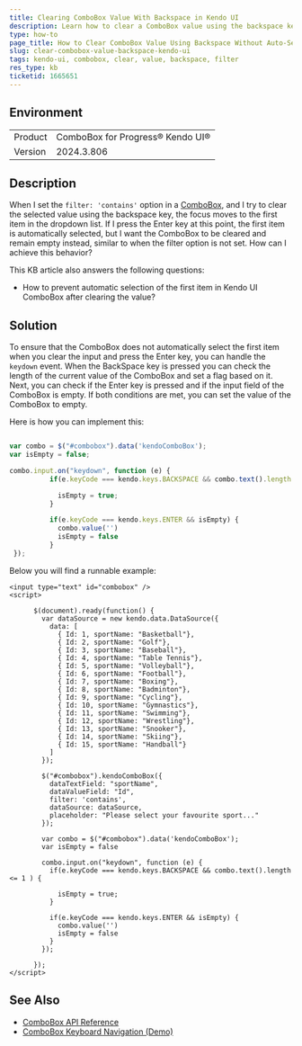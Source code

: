 ```yaml
---
title: Clearing ComboBox Value With Backspace in Kendo UI
description: Learn how to clear a ComboBox value using the backspace key without automatically selecting the first item in the list when filtering is applied.
type: how-to
page_title: How to Clear ComboBox Value Using Backspace Without Auto-Selecting First Item in Kendo UI
slug: clear-combobox-value-backspace-kendo-ui
tags: kendo-ui, combobox, clear, value, backspace, filter
res_type: kb
ticketid: 1665651
---
```


## Environment

<table>
<tbody>
<tr>
<td>Product</td>
<td>ComboBox for Progress® Kendo UI®</td>
</tr>
<tr>
<td>Version</td>
<td>2024.3.806</td>
</tr>
</tbody>
</table>

## Description

When I set the `filter: 'contains'` option in a [ComboBox](https://docs.telerik.com/kendo-ui/api/javascript/ui/combobox), and I try to clear the selected value using the backspace key, the focus moves to the first item in the dropdown list. If I press the Enter key at this point, the first item is automatically selected, but I want the ComboBox to be cleared and remain empty instead, similar to when the filter option is not set. How can I achieve this behavior?

This KB article also answers the following questions:
- How to prevent automatic selection of the first item in Kendo UI ComboBox after clearing the value?

## Solution

To ensure that the ComboBox does not automatically select the first item when you clear the input and press the Enter key, you can handle the `keydown` event. When the BackSpace key is pressed you can check the length of the current value of the ComboBox and set a flag based on it. Next, you can check if the Enter key is pressed and if the input field of the ComboBox is empty. If both conditions are met, you can set the value of the ComboBox to empty.

Here is how you can implement this:

```javascript

var combo = $("#combobox").data('kendoComboBox');
var isEmpty = false;

combo.input.on("keydown", function (e) {
          if(e.keyCode === kendo.keys.BACKSPACE && combo.text().length <= 1 ) {

            isEmpty = true; 
          }

          if(e.keyCode === kendo.keys.ENTER && isEmpty) {           
            combo.value('')
            isEmpty = false
          }
 });
```

Below you will find a runnable example:

```dojo
<input type="text" id="combobox" />
<script>

      $(document).ready(function() {       
        var dataSource = new kendo.data.DataSource({
          data: [
            { Id: 1, sportName: "Basketball"},
            { Id: 2, sportName: "Golf"},
            { Id: 3, sportName: "Baseball"},
            { Id: 4, sportName: "Table Tennis"},
            { Id: 5, sportName: "Volleyball"},
            { Id: 6, sportName: "Football"},
            { Id: 7, sportName: "Boxing"},
            { Id: 8, sportName: "Badminton"},
            { Id: 9, sportName: "Cycling"},
            { Id: 10, sportName: "Gymnastics"},
            { Id: 11, sportName: "Swimming"},
            { Id: 12, sportName: "Wrestling"},
            { Id: 13, sportName: "Snooker"},
            { Id: 14, sportName: "Skiing"},
            { Id: 15, sportName: "Handball"}
          ]
        });

        $("#combobox").kendoComboBox({
          dataTextField: "sportName",
          dataValueField: "Id",
          filter: 'contains',
          dataSource: dataSource,
          placeholder: "Please select your favourite sport..."
        });

        var combo = $("#combobox").data('kendoComboBox');
        var isEmpty = false

        combo.input.on("keydown", function (e) {
          if(e.keyCode === kendo.keys.BACKSPACE && combo.text().length <= 1 ) {

            isEmpty = true; 
          }

          if(e.keyCode === kendo.keys.ENTER && isEmpty) {           
            combo.value('')
            isEmpty = false
          }
        });

      });
</script>
```

## See Also

- [ComboBox API Reference](https://docs.telerik.com/kendo-ui/api/javascript/ui/combobox)
- [ComboBox Keyboard Navigation (Demo)](https://demos.telerik.com/kendo-ui/combobox/keyboard-navigation)
